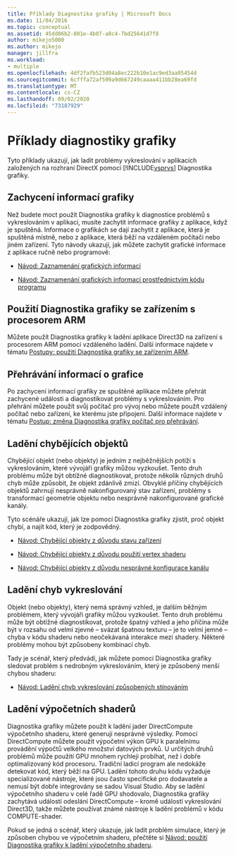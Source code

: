 ```yaml
---
title: Příklady Diagnostika grafiky | Microsoft Docs
ms.date: 11/04/2016
ms.topic: conceptual
ms.assetid: 45dd86b2-801e-4b07-a8c4-7bd25641d7f8
author: mikejo5000
ms.author: mikejo
manager: jillfra
ms.workload:
- multiple
ms.openlocfilehash: 4df2fafb523d04a8ec222b10e1ac9ed3aa95454d
ms.sourcegitcommit: 6cfffa72af599a9d667249caaaa411bb28ea69fd
ms.translationtype: MT
ms.contentlocale: cs-CZ
ms.lasthandoff: 09/02/2020
ms.locfileid: "73187929"
---
```

# <a name="graphics-diagnostics-examples"></a>Příklady diagnostiky grafiky
Tyto příklady ukazují, jak ladit problémy vykreslování v aplikacích založených na rozhraní DirectX pomocí [!INCLUDE[vsprvs](../../code-quality/includes/vsprvs_md.md)] Diagnostika grafiky.

## <a name="capturing-graphics-information"></a>Zachycení informací grafiky
 Než budete moct použít Diagnostika grafiky k diagnostice problémů s vykreslováním v aplikaci, musíte zachytit informace grafiky z aplikace, když je spuštěná. Informace o grafikách se dají zachytit z aplikace, která je spuštěná místně, nebo z aplikace, která běží na vzdáleném počítači nebo jiném zařízení. Tyto návody ukazují, jak můžete zachytit grafické informace z aplikace ručně nebo programově:

- [Návod: Zaznamenání grafických informací](walkthrough-capturing-graphics-information.md)

- [Návod: Zaznamenání grafických informací prostřednictvím kódu programu](walkthrough-capturing-graphics-information-programmatically.md)

## <a name="use-graphics-diagnostics-with-an-arm-based-device"></a>Použití Diagnostika grafiky se zařízením s procesorem ARM
 Můžete použít Diagnostika grafiky k ladění aplikace Direct3D na zařízení s procesorem ARM pomocí vzdáleného ladění. Další informace najdete v tématu [Postupy: použití Diagnostika grafiky se zařízením ARM](graphics-diagnostics-examples.md).

## <a name="playing-back-graphics-information"></a>Přehrávání informací o grafice
 Po zachycení informací grafiky ze spuštěné aplikace můžete přehrát zachycené události a diagnostikovat problémy s vykreslováním. Pro přehrání můžete použít svůj počítač pro vývoj nebo můžete použít vzdálený počítač nebo zařízení, ke kterému jste připojeni. Další informace najdete v tématu [Postup: změna Diagnostika grafiky počítač pro přehrávání](how-to-change-the-graphics-diagnostics-playback-machine.md).

## <a name="debugging-missing-objects"></a>Ladění chybějících objektů
 Chybějící objekt (nebo objekty) je jedním z nejběžnějších potíží s vykreslováním, které vývojáři grafiky můžou vyzkoušet. Tento druh problému může být obtížné diagnostikovat, protože několik různých druhů chyb může způsobit, že objekt zdánlivě zmizí. Obvyklé příčiny chybějících objektů zahrnují nesprávně nakonfigurovaný stav zařízení, problémy s transformací geometrie objektu nebo nesprávně nakonfigurované grafické kanály.

 Tyto scénáře ukazují, jak lze pomocí Diagnostika grafiky zjistit, proč objekt chybí, a najít kód, který je zodpovědný.

- [Návod: Chybějící objekty z důvodu stavu zařízení](walkthrough-missing-objects-due-to-device-state.md)

- [Návod: Chybějící objekty z důvodu použití vertex shaderu](walkthrough-missing-objects-due-to-vertex-shading.md)

- [Návod: Chybějící objekty z důvodu nesprávné konfigurace kanálu](walkthrough-missing-objects-due-to-misconfigured-pipeline.md)

## <a name="debugging-rendering-errors"></a>Ladění chyb vykreslování
 Objekt (nebo objekty), který nemá správný vzhled, je dalším běžným problémem, který vývojáři grafiky můžou vyzkoušet. Tento druh problému může být obtížné diagnostikovat, protože špatný vzhled a jeho příčina může být v rozsahu od velmi zjevné – svázat špatnou texturu – je to velmi jemné – chyba v kódu shaderu nebo neočekávaná interakce mezi shadery. Některé problémy mohou být způsobeny kombinací chyb.

 Tady je scénář, který předvádí, jak můžete pomocí Diagnostika grafiky sledovat problém s nedrobným vykreslováním, který je způsobený menší chybou shaderu:

- [Návod: Ladění chyb vykreslování způsobených stínováním](walkthrough-debugging-rendering-errors-due-to-shading.md)

## <a name="debugging-compute-shaders"></a>Ladění výpočetních shaderů
 Diagnostika grafiky můžete použít k ladění jader DirectCompute výpočetního shaderu, které generují nesprávné výsledky. Pomocí DirectCompute můžete použít výpočetní výkon GPU k paralelnímu provádění výpočtů velkého množství datových prvků. U určitých druhů problémů může použití GPU mnohem rychleji probíhat, než i dobře optimalizovaný kód procesoru. Tradiční ladicí program ale nedokáže detekovat kód, který běží na GPU. Ladění tohoto druhu kódu vyžaduje specializované nástroje, které jsou často specifické pro dodavatele a nemusí být dobře integrovány se sadou Visual Studio. Aby se ladění výpočetního shaderu v celé řadě GPU shodovalo, Diagnostika grafiky zachytává události odeslání DirectCompute – kromě událostí vykreslování Direct3D, takže můžete používat známé nástroje k ladění problémů v kódu COMPUTE-shader.

 Pokud se jedná o scénář, který ukazuje, jak ladit problém simulace, který je způsoben chybou ve výpočetním shaderu, přečtěte si [Návod: použití Diagnostika grafiky k ladění výpočetního shaderu](walkthrough-using-graphics-diagnostics-to-debug-a-compute-shader.md).